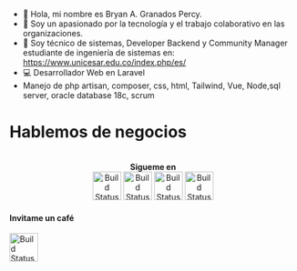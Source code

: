 - 👋 Hola, mi nombre es Bryan A. Granados Percy.
- 👀 Soy un apasionado por la tecnología y el trabajo colaborativo en las organizaciones.
- 🌱 Soy técnico de sistemas, Developer Backend y Community Manager estudiante de ingeniería de sistemas en: https://www.unicesar.edu.co/index.php/es/
- 💻 Desarrollador Web en Laravel 
- Manejo de php artisan, composer, css, html, Tailwind, Vue, Node,sql server, oracle database 18c, scrum


# Hablemos de negocios
<p align="center">
<br>
<label><b>Sigueme en</b></label>
<br>
<a href="https://www.facebook.com/brayangranadospercy/"><img src="https://icon-library.com/images/facebook-icon-25x25/facebook-icon-25x25-18.jpg" alt="Build Status" height=50></a>
<label><b></b></label>
<a href="https://www.instagram.com/bryan__percy/"><img src="https://assets.stickpng.com/images/580b57fcd9996e24bc43c521.png" alt="Build Status" height=50></a>
<label><b></b></label>
<a href="https://www.linkedin.com/in/bryan-andres-granados-percy-71b09a21a/"><img src="https://1000logos.net/wp-content/uploads/2017/03/Linkedin-Logo.png" alt="Build Status" height=50></a>
<label><b></b></label>
<a href="https://api.whatsapp.com/send?phone=573225874350"><img src="https://pngimg.com/uploads/whatsapp/whatsapp_PNG95147.png" alt="Build Status" height=50></a>
<h4>Invitame un café</h4>
<a href="https://www.paypal.com/paypalme/BGranadosPercy"><img src="https://assets.stickpng.com/images/580b57fcd9996e24bc43c530.png" alt="Build Status" height=50></a>
</p>
